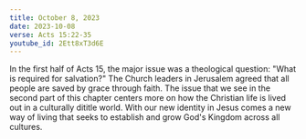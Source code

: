 ```yaml
---
title: October 8, 2023
date: 2023-10-08
verse: Acts 15:22-35
youtube_id: 2Ett8xT3d6E
---
```

In the first half of Acts 15, the major issue was a theological question: "What is required for salvation?" The Church leaders in Jerusalem agreed that all people are saved by grace through faith. The issue that we see in the second part of this chapter centers more on how the Christian life is lived out in a culturally dititle world. With our new identity in Jesus comes a new way of living that seeks to establish and grow God's Kingdom across all cultures.
